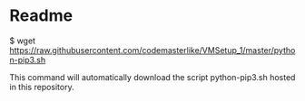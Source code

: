 # Readme
$ wget https://raw.githubusercontent.com/codemasterlike/VMSetup_1/master/python-pip3.sh

This command will automatically download the script python-pip3.sh hosted in this repository.
